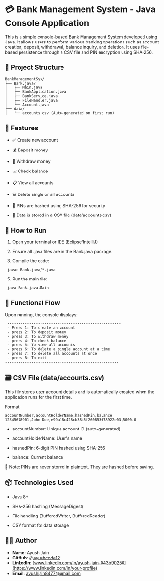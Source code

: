 # 💳 Bank Management System - Java Console Application

  This is a simple console-based Bank Management System developed using Java. It allows users to perform various banking       operations such as account creation, deposit, withdrawal, balance inquiry, and deletion. It uses file-based persistence      through a CSV file and PIN encryption using SHA-256.

## 📁 Project Structure

    BankManagementSys/
    ├── Bank.java/
    │   ├── Main.java
    │   ├── BankApplication.java
    │   ├── BankService.java
    │   ├── FileHandler.java
    │   └── Account.java
    ├── data/
    │   └── accounts.csv (Auto-generated on first run)

## 🚀 Features

   - ✅ Create new account
  
   - 💰 Deposit money
     
   - 🏧 Withdraw money
     
   - 📈 Check balance
     
   - 📋 View all accounts
     
   - 🗑️ Delete single or all accounts
     
   - 🔐 PINs are hashed using SHA-256 for security
     
   - 💾 Data is stored in a CSV file (data/accounts.csv)

## 🧪 How to Run
 
   1. Open your terminal or IDE (Eclipse/IntelliJ)
    
   2. Ensure all .java files are in the Bank.java package.
    
   3. Compile the code:

     javac Bank.java/*.java
      
   5. Run the main file:

     java Bank.java.Main

## 📌 Functional Flow

   Upon running, the console displays:

     ----------------------------------------------------
     - Press 1: To create an account
     - press 2: To deposit money
     - press 3: To withdraw money
     - press 4: To check balance
     - press 5: To view all accounts
     - press 6: To delete a single account at a time
     - press 7: To delete all accounts at once
     - press 8: To exit
    ----------------------------------------------------

## 🗃️ CSV File (data/accounts.csv)

  This file stores user account details and is automatically created when the application runs for the first time.

  Format:

    accountNumber,accountHolderName,hashedPin,balance
    12345678901,John Doe,e99a18c428cb38d5f260853678922e03,5000.0

- accountNumber: Unique account ID (auto-generated)

- accountHolderName: User's name

- hashedPin: 6-digit PIN hashed using SHA-256

- balance: Current balance

 🔐 Note: PINs are never stored in plaintext. They are hashed before saving.

## 📦 Technologies Used

- Java 8+

- SHA-256 hashing (MessageDigest)

- File handling (BufferedWriter, BufferedReader)

- CSV format for data storage

## 👨‍💻 Author

- **Name**: Ayush Jain  
- **GitHub**: [@ayushcode12](https://github.com/ayushcode12)
- **LinkedIn**: [www.linkedin.com/in/ayush-jain-043b90250](https://www.linkedin.com/in/your-profile)
- **Email**: ayushjain8477@gmail.com

